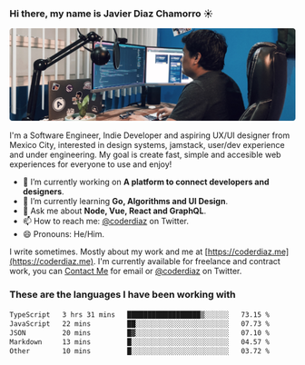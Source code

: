 ### Hi there, my name is Javier Diaz Chamorro ☀️
![My Setup](./cover.png)

I'm a Software Engineer, Indie Developer and aspiring UX/UI designer from Mexico City, interested in design systems, jamstack, user/dev experience and under engineering. My goal is create fast, simple and accesible web experiences for everyone to use and enjoy!

<!--
**coderdiaz/coderdiaz** is a ✨ _special_ ✨ repository because its `README.md` (this file) appears on your GitHub profile.

Here are some ideas to get you started:

- 🔭 I’m currently working on ...
- 🌱 I’m currently learning ...
- 👯 I’m looking to collaborate on ...
- 🤔 I’m looking for help with ...
- 💬 Ask me about ...
- 📫 How to reach me: ...
- 😄 Pronouns: ...
- ⚡ Fun fact: ...
-->

- 🔭  I’m currently working on **A platform to connect developers and designers**.
- 🌱  I’m currently learning **Go, Algorithms and UI Design**.
- 💬  Ask me about **Node, Vue, React and GraphQL**.
- 📫  How to reach me: [@coderdiaz](https://twitter.com/coderdiaz) on Twitter.
- 😄  Pronouns: He/Him.

I write sometimes. Mostly about my work and me at [https://coderdiaz.me](https://coderdiaz.me). I'm currently available for freelance and contract work, you can [Contact Me](mailto:hey@coderdiaz.me) for email or [@coderdiaz](https://twitter.com/coderdiaz) on Twitter.

### These are the languages I have been working with
<!--START_SECTION:waka-->
```text
TypeScript   3 hrs 31 mins   ██████████████████▒░░░░░░   73.15 % 
JavaScript   22 mins         ██░░░░░░░░░░░░░░░░░░░░░░░   07.73 % 
JSON         20 mins         █▓░░░░░░░░░░░░░░░░░░░░░░░   07.10 % 
Markdown     13 mins         █░░░░░░░░░░░░░░░░░░░░░░░░   04.57 % 
Other        10 mins         █░░░░░░░░░░░░░░░░░░░░░░░░   03.72 % 
```
<!--END_SECTION:waka-->
